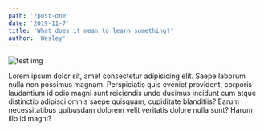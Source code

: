 ```yaml
---
path: '/post-one'
date: '2019-11-7'
title: 'What does it mean to learn something?'
author: 'Wesley'
---
```


![test img](/images/train.png)

Lorem ipsum dolor sit, amet consectetur adipisicing elit. Saepe
laborum nulla non possimus magnam. Perspiciatis quis eveniet
provident, corporis laudantium id odio magni sunt reiciendis unde
ducimus incidunt cum atque distinctio adipisci omnis saepe quisquam,
cupiditate blanditiis? Earum necessitatibus quibusdam dolorem velit
veritatis dolore nulla sunt? Harum illo id magni?
